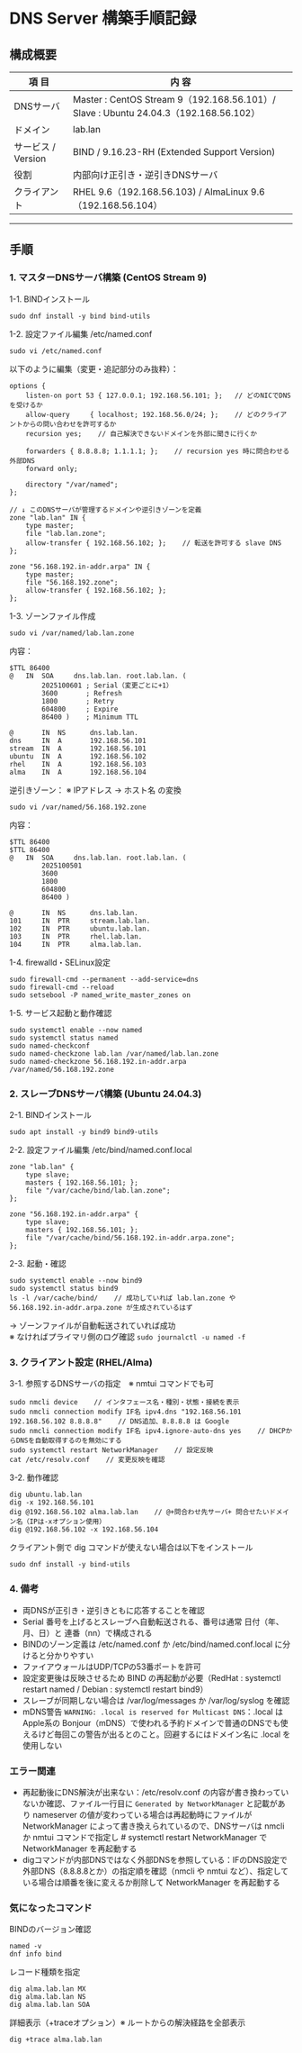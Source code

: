 # DNS Server 構築手順記録

## 構成概要
| 項 目 | 内 容 |
|------|------|
| DNSサーバ | Master : CentOS Stream 9（192.168.56.101）/ Slave : Ubuntu 24.04.3（192.168.56.102）|
| ドメイン | lab.lan |
| サービス / Version | BIND / 9.16.23-RH (Extended Support Version) |
| 役割 | 内部向け正引き・逆引きDNSサーバ |
| クライアント | RHEL 9.6（192.168.56.103) / AlmaLinux 9.6（192.168.56.104）|
---

## 手順
### 1. マスターDNSサーバ構築 (CentOS Stream 9)  
1-1. BINDインストール
```
sudo dnf install -y bind bind-utils
```
1-2. 設定ファイル編集 /etc/named.conf
```
sudo vi /etc/named.conf
```
以下のように編集（変更・追記部分のみ抜粋）：
```
options {
    listen-on port 53 { 127.0.0.1; 192.168.56.101; };   // どのNICでDNSを受けるか
    allow-query     { localhost; 192.168.56.0/24; };    // どのクライアントからの問い合わせを許可するか
    recursion yes;    // 自己解決できないドメインを外部に聞きに行くか

    forwarders { 8.8.8.8; 1.1.1.1; };    // recursion yes 時に問合わせる外部DNS
    forward only;

    directory "/var/named";
};

// ↓ このDNSサーバが管理するドメインや逆引きゾーンを定義
zone "lab.lan" IN {
    type master;
    file "lab.lan.zone";
    allow-transfer { 192.168.56.102; };    // 転送を許可する slave DNS
};

zone "56.168.192.in-addr.arpa" IN {
    type master;
    file "56.168.192.zone";
    allow-transfer { 192.168.56.102; };
};
```
1-3. ゾーンファイル作成
```
sudo vi /var/named/lab.lan.zone
```
内容：
```
$TTL 86400
@   IN  SOA     dns.lab.lan. root.lab.lan. (
        2025100601 ; Serial（変更ごとに+1）
        3600       ; Refresh
        1800       ; Retry
        604800     ; Expire
        86400 )    ; Minimum TTL

@       IN  NS      dns.lab.lan.
dns     IN  A       192.168.56.101
stream  IN  A       192.168.56.101
ubuntu  IN  A       192.168.56.102
rhel    IN  A       192.168.56.103
alma    IN  A       192.168.56.104
```
逆引きゾーン：    ※ IPアドレス → ホスト名 の変換
```
sudo vi /var/named/56.168.192.zone
```
内容：
```
$TTL 86400
$TTL 86400
@   IN  SOA     dns.lab.lan. root.lab.lan. (
        2025100501
        3600
        1800
        604800
        86400 )

@       IN  NS      dns.lab.lan.
101     IN  PTR     stream.lab.lan.
102     IN  PTR     ubuntu.lab.lan.
103     IN  PTR     rhel.lab.lan.
104     IN  PTR     alma.lab.lan.
```
1-4. firewalld・SELinux設定
```
sudo firewall-cmd --permanent --add-service=dns
sudo firewall-cmd --reload
sudo setsebool -P named_write_master_zones on
```
1-5. サービス起動と動作確認
```
sudo systemctl enable --now named
sudo systemctl status named
sudo named-checkconf
sudo named-checkzone lab.lan /var/named/lab.lan.zone
sudo named-checkzone 56.168.192.in-addr.arpa /var/named/56.168.192.zone
```
### 2. スレーブDNSサーバ構築 (Ubuntu 24.04.3)
2-1. BINDインストール
```
sudo apt install -y bind9 bind9-utils
```
2-2. 設定ファイル編集 /etc/bind/named.conf.local
```
zone "lab.lan" {
    type slave;
    masters { 192.168.56.101; };
    file "/var/cache/bind/lab.lan.zone";
};

zone "56.168.192.in-addr.arpa" {
    type slave;
    masters { 192.168.56.101; };
    file "/var/cache/bind/56.168.192.in-addr.arpa.zone";
};
```
2-3. 起動・確認
```
sudo systemctl enable --now bind9
sudo systemctl status bind9
ls -l /var/cache/bind/    // 成功していれば lab.lan.zone や 56.168.192.in-addr.arpa.zone が生成されているはず
```
→ ゾーンファイルが自動転送されていれば成功  
※ なければプライマリ側のログ確認 `sudo journalctl -u named -f`
### 3. クライアント設定 (RHEL/Alma)
3-1. 参照するDNSサーバの指定　※ nmtui コマンドでも可
```
sudo nmcli device    // インタフェース名・種別・状態・接続を表示
sudo nmcli connection modify IF名 ipv4.dns "192.168.56.101 192.168.56.102 8.8.8.8"    // DNS追加、8.8.8.8 は Google
sudo nmcli connection modify IF名 ipv4.ignore-auto-dns yes    // DHCPからDNSを自動取得するのを無効にする
sudo systemctl restart NetworkManager    // 設定反映
cat /etc/resolv.conf    // 変更反映を確認
```
3-2. 動作確認
```
dig ubuntu.lab.lan
dig -x 192.168.56.101
dig @192.168.56.102 alma.lab.lan    // @+問合わせ先サーバ+ 問合せたいドメイン名（IPは-xオプション使用）
dig @192.168.56.102 -x 192.168.56.104
```
クライアント側で dig コマンドが使えない場合は以下をインストール
```
sudo dnf install -y bind-utils
```
### 4. 備考
- 両DNSが正引き・逆引きともに応答することを確認
- Serial 番号を上げるとスレーブへ自動転送される、番号は通常 日付（年、月、日）と 連番（nn）で構成される
- BINDのゾーン定義は /etc/named.conf か /etc/bind/named.conf.local に分けると分かりやすい
- ファイアウォールはUDP/TCPの53番ポートを許可
- 設定変更後は反映させるため BIND の再起動が必要（RedHat : systemctl restart named / Debian : systemctl restart bind9）
- スレーブが同期しない場合は /var/log/messages か /var/log/syslog を確認
- mDNS警告 `WARNING: .local is reserved for Multicast DNS`：.local は Apple系の Bonjour（mDNS）で使われる予約ドメインで普通のDNSでも使えるけど毎回この警告が出るとのこと。回避するにはドメイン名に .local を使用しない  
### エラー関連
- 再起動後にDNS解決が出来ない：/etc/resolv.conf の内容が書き換わっていないか確認、ファイル一行目に `Generated by NetworkManager` と記載があり nameserver の値が変わっている場合は再起動時にファイルが NetworkManager によって書き換えられているので、DNSサーバは nmcli か nmtui コマンドで指定し # systemctl restart NetworkManager で NetworkManager を再起動する
- digコマンドが内部DNSではなく外部DNSを参照している：IFのDNS設定で外部DNS（8.8.8.8とか）の指定順を確認（nmcli や nmtui など）、指定している場合は順番を後に変えるか削除して NetworkManager を再起動する
### 気になったコマンド
BINDのバージョン確認
```
named -v
dnf info bind
```
レコード種類を指定
```
dig alma.lab.lan MX
dig alma.lab.lan NS
dig alma.lab.lan SOA
```
詳細表示（+traceオプション）※ ルートからの解決経路を全部表示
```
dig +trace alma.lab.lan
```
